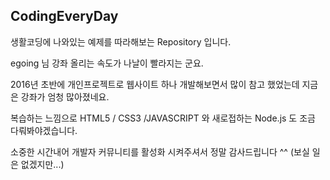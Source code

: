 ## CodingEveryDay 

생활코딩에 나와있는 예제를 따라해보는 Repository 입니다.

egoing 님 강좌 올리는 속도가 나날이 빨라지는 군요.

2016년 초반에 개인프로젝트로 웹사이트 하나 개발해보면서 많이 참고 했었는데 지금은 강좌가 엄청 많아졌네요.

복습하는 느낌으로 HTML5 / CSS3 /JAVASCRIPT 와 새로접하는 Node.js 도 조금 다뤄봐야겠습니다.

소중한 시간내어 개발자 커뮤니티를 활성화 시켜주셔서 정말 감사드립니다 ^^ (보실 일은 없겠지만...)

